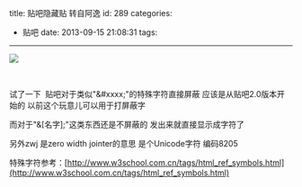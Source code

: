 title: 贴吧隐藏贴 转自阿逸
id: 289
categories:
  - 贴吧
date: 2013-09-15 21:08:31
tags:
---

![](http://ww1.sinaimg.cn/large/841aea59jw1e8nhk3l1ykj20jo03rq32.jpg)

&nbsp;

试了一下  贴吧对于类似"&amp;#xxxx;"的特殊字符直接屏蔽 应该是从贴吧2.0版本开始的
以前这个玩意儿可以用于打屏蔽字

而对于"&amp;[名字];"这类东西还是不屏蔽的 发出来就直接显示成字符了

另外zwj 是zero width jointer的意思 是个Unicode字符 编码8205

特殊字符参考：[http://www.w3school.com.cn/tags/html_ref_symbols.html](http://www.w3school.com.cn/tags/html_ref_symbols.html)